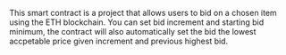 This smart contract is a project that allows users to bid on a chosen item using the ETH blockchain.
You can set bid increment and starting bid minimum, the contract will also automatically set the bid the lowest accpetable price given increment and previous highest bid.